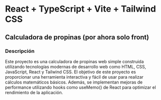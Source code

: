 # React + TypeScript + Vite + Tailwind CSS

## Calculadora de propinas (por ahora solo front)
### Descripción
Este proyecto es una calculadora de propinas web simple construida utilizando tecnologías modernas de desarrollo web como HTML, CSS, JavaScript, React y Tailwind CSS. El objetivo de este proyecto es proporcionar una herramienta interactiva y fácil de usar para realizar cálculos matemáticos básicos. Además, se implementan mejoras de performance utilizando hooks como useMemo() de React para optimizar el rendimiento de la aplicación.
